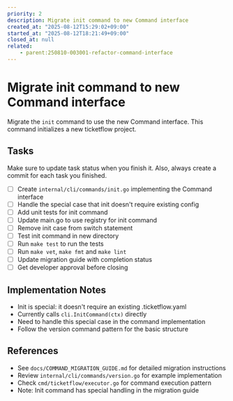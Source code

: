 ```yaml
---
priority: 2
description: Migrate init command to new Command interface
created_at: "2025-08-12T15:29:02+09:00"
started_at: "2025-08-12T18:21:49+09:00"
closed_at: null
related:
    - parent:250810-003001-refactor-command-interface
---
```


# Migrate init command to new Command interface

Migrate the `init` command to use the new Command interface. This command initializes a new ticketflow project.

## Tasks
Make sure to update task status when you finish it. Also, always create a commit for each task you finished.

- [ ] Create `internal/cli/commands/init.go` implementing the Command interface
- [ ] Handle the special case that init doesn't require existing config
- [ ] Add unit tests for init command
- [ ] Update main.go to use registry for init command
- [ ] Remove init case from switch statement
- [ ] Test init command in new directory
- [ ] Run `make test` to run the tests
- [ ] Run `make vet`, `make fmt` and `make lint`
- [ ] Update migration guide with completion status
- [ ] Get developer approval before closing

## Implementation Notes

- Init is special: it doesn't require an existing .ticketflow.yaml
- Currently calls `cli.InitCommand(ctx)` directly
- Need to handle this special case in the command implementation
- Follow the version command pattern for the basic structure

## References

- See `docs/COMMAND_MIGRATION_GUIDE.md` for detailed migration instructions
- Review `internal/cli/commands/version.go` for example implementation
- Check `cmd/ticketflow/executor.go` for command execution pattern
- Note: Init command has special handling in the migration guide